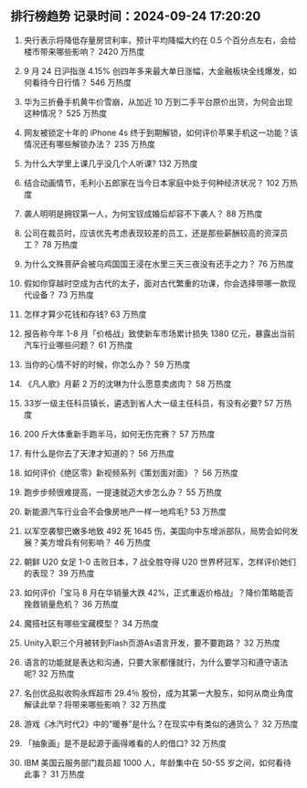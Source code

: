 
## 排行榜趋势 记录时间：2024-09-24 17:20:20
  
  1. 央行表示将降低存量房贷利率，预计平均降幅大约在 0.5 个百分点左右，会给楼市带来哪些影响？ 2420 万热度
    
  2. 9 月 24 日沪指涨 4.15% 创四年多来最大单日涨幅，大金融板块全线爆发，如何看待今日行情？ 546 万热度
    
  3. 华为三折叠手机黄牛价雪崩，从加近 10 万到二手平台原价出货，为何会出现这种情况？ 525 万热度
    
  4. 网友被锁定十年的 iPhone 4s 终于到期解锁，如何评价苹果手机这一功能？该情况还有哪些解锁办法？ 235 万热度
    
  5. 为什么大学里上课几乎没几个人听课? 132 万热度
    
  6. 结合动画情节，毛利小五郎家在当今日本家庭中处于何种经济状况？ 102 万热度
    
  7. 袭人明明是拥钗第一人，为何宝钗成婚后却容不下袭人？ 88 万热度
    
  8. 公司在裁员时，应该优先考虑表现较差的员工，还是那些薪酬较高的资深员工？ 78 万热度
    
  9. 为什么文殊菩萨会被乌鸡国国王浸在水里三天三夜没有还手之力？ 76 万热度
    
  10. 假如你穿越时空成为古代的太子，面对古代繁重的功课，你会选择带哪一款现代设备？ 73 万热度
    
  11. 怎样才算少花钱和存钱? 63 万热度
    
  12. 报告称今年 1-8 月「价格战」致使新车市场累计损失 1380 亿元，暴露出当前汽车行业哪些问题？ 61 万热度
    
  13. 当你的心情不好的时候，你怎么办？ 59 万热度
    
  14. 《凡人歌》月薪 2 万的沈琳为什么愿意卖卤肉？ 58 万热度
    
  15. 33岁一级主任科员镇长，遴选到省人大一级主任科员，有没有必要? 57 万热度
    
  16. 200 斤大体重新手跑半马，如何无伤完赛？ 57 万热度
    
  17. 有什么是你去了天津才知道的？ 56 万热度
    
  18. 如何评价《绝区零》新视频系列《策划面对面》？ 56 万热度
    
  19. 跑步步频很难提高，一提速就迈大步怎么办？ 55 万热度
    
  20. 新能源汽车行业会不会像房地产一样一地鸡毛? 53 万热度
    
  21. 以军空袭黎巴嫩多地致 492 死 1645 伤，美国向中东增派部队，局势会如何发展？美方增兵有何影响？ 46 万热度
    
  22. 朝鲜 U20 女足 1-0 击败日本，7 战全胜夺得 U20 世界杯冠军，怎样评价她们的表现？ 39 万热度
    
  23. 如何评价「宝马 8 月在华销量大跌 42%，正式重返价格战」？降价策略能否挽救销量危机？ 36 万热度
    
  24. 魔搭社区有哪些宝藏模型？ 34 万热度
    
  25. Unity入职三个月被转到Flash页游As语言开发，要不要跑路？ 32 万热度
    
  26. 语言的功能就是表达和沟通，只要大家都懂就行，为什么要学习和遵守语法呢? 32 万热度
    
  27. 名创优品拟收购永辉超市 29.4％ 股份，成为其第一大股东，如何从商业角度解读此举？将带来哪些影响？ 32 万热度
    
  28. 游戏《冰汽时代2》中的“暖券”是什么？在现实中有类似的通货么？ 32 万热度
    
  29. 「抽象画」是不是起源于画得难看的人的借口? 32 万热度
    
  30. IBM 美国云服务部门裁员超 1000 人，年龄集中在 50-55 岁之间，如何看待此事？ 31 万热度
    